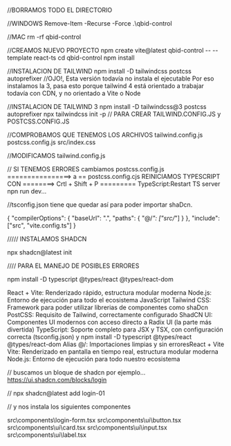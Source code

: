 //BORRAMOS TODO EL DIRECTORIO

//WINDOWS
Remove-Item -Recurse -Force .\qbid-control

//MAC
rm -rf qbid-control

//CREAMOS NUEVO PROYECTO
npm create vite@latest qbid-control -- --template react-ts
cd qbid-control
npm install

//INSTALACION DE TAILWIND
npm install -D tailwindcss postcss autoprefixer //OJO!, Esta versión todavía no instala el ejecutable Por eso instalamos la 3, pasa esto porque tailwind 4 está orientado a trabajar todavía con CDN, y no orientado a Vite o Node

//INSTALACION DE TAILWIND 3
npm install -D tailwindcss@3 postcss autoprefixer
npx tailwindcss init -p // PARA CREAR TAILWIND.CONFIG.JS y POSTCSS.CONFIG.JS


//COMPROBAMOS QUE TENEMOS LOS ARCHIVOS
tailwind.config.js
postcss.config.js
src/index.css 

//MODIFICAMOS tailwind.config.js

// SI TENEMOS ERRORES cambiamos postcss.config.js ================> a == postcss.config.cjs
REINICIAMOS TYPESCRIPT CON ========> Crtl + Shift + P ========= TypeScript:Restart TS server
npn run dev...

//tsconfig.json tiene que quedar así para poder importar shaDcn. 

{
  "compilerOptions": {
    "baseUrl": ".",
    "paths": {
      "@/*": ["src/*"]
    }
  },
  "include": ["src", "vite.config.ts"]
}

///// INSTALAMOS SHADCN

npx shadcn@latest init

//// PARA EL MANEJO DE POSIBLES ERRORES

 npm install -D typescript @types/react @types/react-dom

React + Vite:   Renderizado rápido, estructura modular moderna
Node.js: 	    Entorno de ejecución para todo el ecosistema JavaScript
Tailwind CSS:   Framework para poder utilizar librerias de componentes como shaDcn
PostCSS:        Requisito de Tailwind, correctamente configurado
ShadCN UI:      Componentes UI modernos con acceso directo a Radix UI (la parte más divertida)
TypeScript:     Soporte completo para JSX y TSX, con configuración correcta (tsconfig.json) y npm install -D typescript @types/react @types/react-dom
Alias @/:       Importaciones limpias y sin erroresReact + Vite	
Vite:           Renderizado en pantalla en tiempo real, estructura modular moderna
Node.js:        Entorno de ejecución para todo nuestro ecosistema

// buscamos un bloque de shadcn por ejemplo... https://ui.shadcn.com/blocks/login

// npx shadcn@latest add login-01

// y nos instala los siguientes componentes

src\components\login-form.tsx
src\components\ui\button.tsx
src\components\ui\card.tsx
src\components\ui\input.tsx
src\components\ui\label.tsx